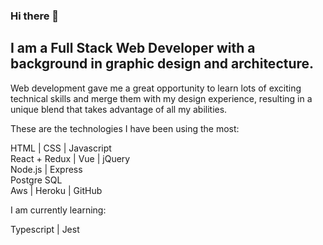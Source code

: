 ### Hi there 👋

## I am a Full Stack Web Developer with a background in graphic design and architecture.

Web development gave me a great opportunity to learn lots of exciting technical skills and merge them with my design experience, resulting in a unique blend that takes advantage of all my abilities.

These are the technologies I have been using the most:

HTML | CSS | Javascript <br />
React + Redux | Vue | jQuery <br />
Node.js | Express <br />
Postgre SQL <br />
Aws | Heroku | GitHub <br />

I am currently learning:

Typescript | Jest

<!--
**LupeBezz/lupebezz** is a ✨ _special_ ✨ repository because its `README.md` (this file) appears on your GitHub profile.

Here are some ideas to get you started:

- 🔭 I’m currently working on ...
- 🌱 I’m currently learning ...
- 👯 I’m looking to collaborate on ...
- 🤔 I’m looking for help with ...
- 💬 Ask me about ...
- 📫 How to reach me: ...
- 😄 Pronouns: ...
- ⚡ Fun fact: ...
-->
